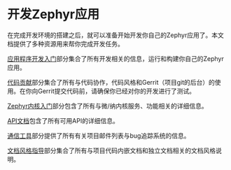 # 开发Zephyr应用

在完成开发环境的搭建之后，就可以准备开始开发你自己的Zephyr应用了。本文档提供了多种资源用来帮你完成开发任务。

[应用程序开发入门](https://www.zephyrproject.org/doc/application/application.html#application)部分集合了所有开发相关的信息，运行和构建你自己的Zephyr应用。

[代码贡献](https://www.zephyrproject.org/doc/collaboration/code/code.html#code)部分集合了所有与代码协作，代码风格和Gerrit（项目git的后台）的使用。在你向Gerrit提交代码前，请确保你已经对你的开发进行了测试。

[Zephyr内核入门](https://www.zephyrproject.org/doc/kernel/kernel.html#kernel)部分包含了所有与微/纳内核服务、功能相关的详细信息。

[API文档](https://www.zephyrproject.org/doc/api/api.html#api)包含了所有可用API的详细信息。

[通信工具](https://www.zephyrproject.org/doc/collaboration/communication/communication.html#communication)部分提供了所有有关项目邮件列表与bug追踪系统的信息。

[文档风格指导](https://www.zephyrproject.org/doc/collaboration/documentation/documentation.html#documentation)部分集合了所有与项目代码内嵌文档和独立文档相关的文档风格说明。



